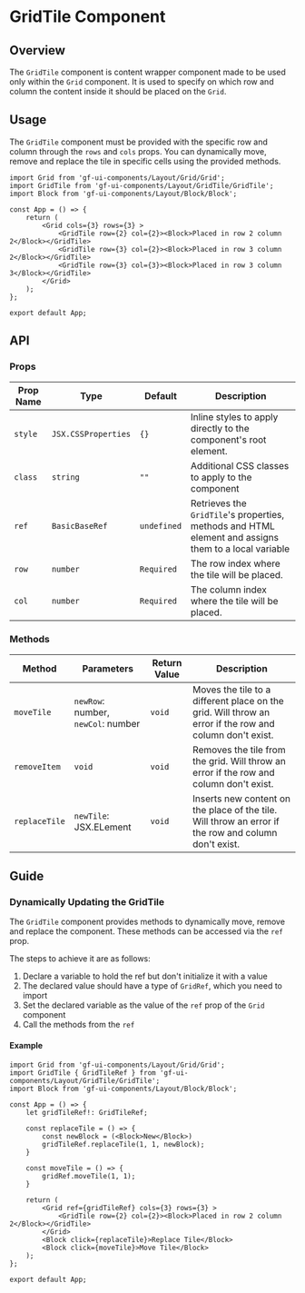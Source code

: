 # GridTile Component

## Overview

The `GridTile` component is content wrapper component made to be used only within the `Grid` component. It is used to specify on which row and column the content inside it should be placed on the `Grid`.

## Usage 

The `GridTile` component must be provided with the specific row and column through the `rows` and `cols` props. You can dynamically move, remove and replace the tile in specific cells using the provided methods.

```tsx
import Grid from 'gf-ui-components/Layout/Grid/Grid';
import GridTile from 'gf-ui-components/Layout/GridTile/GridTile';
import Block from 'gf-ui-components/Layout/Block/Block';

const App = () => {
    return (
        <Grid cols={3} rows={3} >
            <GridTile row={2} col={2}><Block>Placed in row 2 column 2</Block></GridTile>
            <GridTile row={3} col={2}><Block>Placed in row 3 column 2</Block></GridTile>
            <GridTile row={3} col={3}><Block>Placed in row 3 column 3</Block></GridTile>
        </Grid>
    );
};

export default App;
```

## API

### Props
|Prop Name |Type |Default | Description |
|---|---|---|---|
| `style` | `JSX.CSSProperties` | `{}` | Inline styles to apply directly to the component's root element. |
| `class` | `string` | `""` | Additional CSS classes to apply to the component |
| `ref` | `BasicBaseRef` | `undefined` | Retrieves the `GridTile`'s properties, methods and HTML element and assigns them to a local variable |
| `row` | `number` | `Required` | The row index where the tile will be placed. |
| `col` | `number` | `Required` | The column  index where the tile will be placed. |

### Methods
|Method |Parameters |Return Value |Description |
|---|---|---|---|
| `moveTile` | `newRow`: number, `newCol`: number | `void` | Moves the tile to a different place on the grid. Will throw an error if the row and column don't exist. |
| `removeItem` | `void` | `void` | Removes the tile from the grid. Will throw an error if the row and column don't exist. |
| `replaceTile` | `newTile`: JSX.ELement | `void` | Inserts new content on the place of the tile. Will throw an error if the row and column don't exist. |

## Guide

### Dynamically Updating the GridTile 

The `GridTile` component provides methods to dynamically move, remove and replace the component. These methods can be accessed via the `ref` prop. 

The steps to achieve it are as follows:

1. Declare a variable to hold the ref but don't initialize it with a value
2. The declared value should have a type of `GridRef`, which you need to import
3. Set the declared variable as the value of the `ref` prop of the `Grid` component
4. Call the methods from the `ref`

#### Example
```tsx
import Grid from 'gf-ui-components/Layout/Grid/Grid';
import GridTile { GridTileRef } from 'gf-ui-components/Layout/GridTile/GridTile';
import Block from 'gf-ui-components/Layout/Block/Block';

const App = () => {
    let gridTileRef!: GridTileRef;

    const replaceTile = () => {
        const newBlock = (<Block>New</Block>)
        gridTileRef.replaceTile(1, 1, newBlock);
    }

    const moveTile = () => {
        gridRef.moveTile(1, 1);
    }

    return (
        <Grid ref={gridTileRef} cols={3} rows={3} >
            <GridTile row={2} col={2}><Block>Placed in row 2 column 2</Block></GridTile>
        </Grid>
        <Block click={replaceTile}>Replace Tile</Block>
        <Block click={moveTile}>Move Tile</Block>
    );
};

export default App;
```